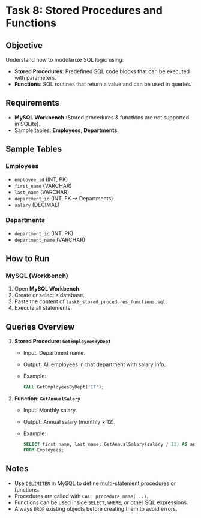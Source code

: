 # Task 8: Stored Procedures and Functions

## Objective

Understand how to modularize SQL logic using:

- **Stored Procedures**: Predefined SQL code blocks that can be executed with parameters.
- **Functions**: SQL routines that return a value and can be used in queries.

## Requirements

- **MySQL Workbench** (Stored procedures & functions are not supported in SQLite).
- Sample tables: **Employees**, **Departments**.

## Sample Tables

### Employees

- `employee_id` (INT, PK)
- `first_name` (VARCHAR)
- `last_name` (VARCHAR)
- `department_id` (INT, FK → Departments)
- `salary` (DECIMAL)

### Departments

- `department_id` (INT, PK)
- `department_name` (VARCHAR)

## How to Run

### MySQL (Workbench)

1. Open **MySQL Workbench**.
2. Create or select a database.
3. Paste the content of `task8_stored_procedures_functions.sql`.
4. Execute all statements.

## Queries Overview

1. **Stored Procedure: `GetEmployeesByDept`**
   - Input: Department name.
   - Output: All employees in that department with salary info.
   - Example:

     ```sql
     CALL GetEmployeesByDept('IT');
     ```

2. **Function: `GetAnnualSalary`**
   - Input: Monthly salary.
   - Output: Annual salary (monthly × 12).
   - Example:

     ```sql
     SELECT first_name, last_name, GetAnnualSalary(salary / 12) AS annual_salary
     FROM Employees;
     ```

## Notes

- Use `DELIMITER` in MySQL to define multi-statement procedures or functions.
- Procedures are called with `CALL procedure_name(...)`.
- Functions can be used inside `SELECT`, `WHERE`, or other SQL expressions.
- Always `DROP` existing objects before creating them to avoid errors.
